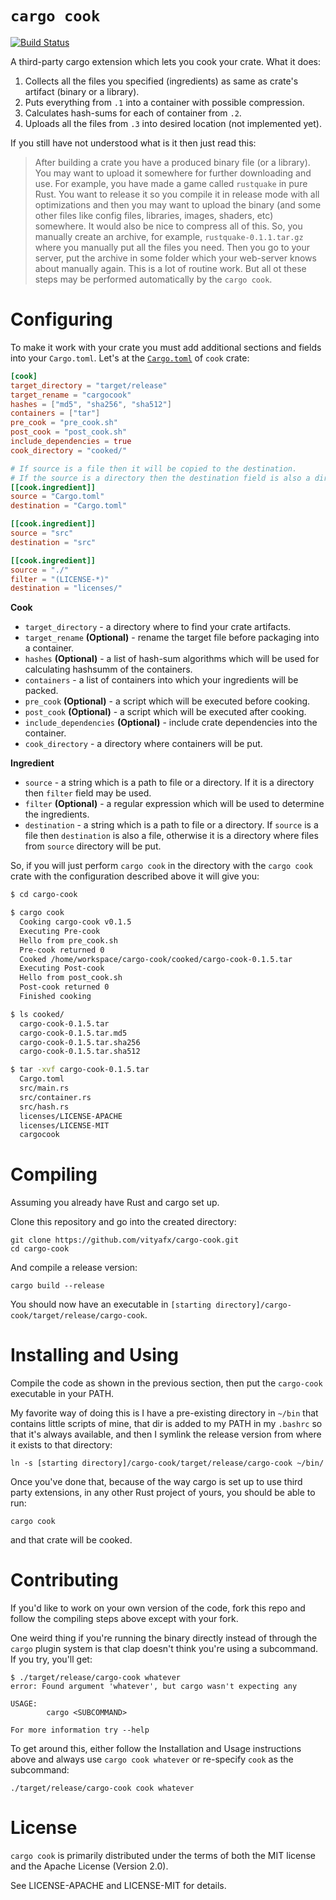 # `cargo cook`

[![Build Status](https://travis-ci.org/vityafx/cargo-cook.svg?branch=master)](https://travis-ci.org/vityafx/cargo-cook)

A third-party cargo extension which lets you cook your crate. What it does:

1. Collects all the files you specified (ingredients) as same as crate's artifact (binary or a library).
2. Puts everything from `.1` into a container with possible compression.
3. Calculates hash-sums for each of container from `.2`.
4. Uploads all the files from `.3` into desired location (not implemented yet).

If you still have not understood what is it then just read this:

> After building a crate you have a produced binary file (or a library). You may want to upload it somewhere for further downloading and use. For example, you have made a game called `rustquake` in pure Rust. You want to release it so you compile it in release mode with all optimizations and then you may want to upload the binary (and some other files like config files, libraries, images, shaders, etc) somewhere. It would also be nice to compress all of this. So, you manually create an archive, for example, `rustquake-0.1.1.tar.gz` where you manually put all the files you need. Then you go to your server, put the archive in some folder which your web-server knows about manually again. This is a lot of routine work. But all ot these steps may be performed automatically by the `cargo cook`.

# Configuring

To make it work with your crate you must add additional sections and fields into your `Cargo.toml`.
Let's at the [`Cargo.toml`](https://github.com/vityafx/cargo-cook/blob/master/Cargo.toml) of `cook` crate:

```toml
[cook]
target_directory = "target/release"
target_rename = "cargocook"
hashes = ["md5", "sha256", "sha512"]
containers = ["tar"]
pre_cook = "pre_cook.sh"
post_cook = "post_cook.sh"
include_dependencies = true
cook_directory = "cooked/"

# If source is a file then it will be copied to the destination.
# If the source is a directory then the destination field is also a directory and `filter` field can be used to determine which files to take.
[[cook.ingredient]]
source = "Cargo.toml"
destination = "Cargo.toml"

[[cook.ingredient]]
source = "src"
destination = "src"

[[cook.ingredient]]
source = "./"
filter = "(LICENSE-*)"
destination = "licenses/"
```

**Cook**
- `target_directory` - a directory where to find your crate artifacts.
- `target_rename` **(Optional)** - rename the target file before packaging into a container.
- `hashes` **(Optional)** - a list of hash-sum algorithms which will be used for calculating hashsumm of the containers.
- `containers` - a list of containers into which your ingredients will be packed.
- `pre_cook` **(Optional)** - a script which will be executed before cooking.
- `post_cook` **(Optional)** - a script which will be executed after cooking.
- `include_dependencies` **(Optional)** - include crate dependencies into the container.
- `cook_directory` - a directory where containers will be put.

**Ingredient**
- `source` - a string which is a path to file or a directory. If it is a directory then `filter` field may be used.
- `filter` **(Optional)** - a regular expression which will be used to determine the ingredients.
- `destination` - a string which is a path to file or a directory. If `source` is a file then `destination` is also a file, otherwise it is a directory where files from `source` directory will be put.

So, if you will just perform `cargo cook` in the directory with the `cargo cook` crate with the configuration described above it will give you:

```bash
$ cd cargo-cook

$ cargo cook
  Cooking cargo-cook v0.1.5
  Executing Pre-cook
  Hello from pre_cook.sh
  Pre-cook returned 0
  Cooked /home/workspace/cargo-cook/cooked/cargo-cook-0.1.5.tar
  Executing Post-cook
  Hello from post_cook.sh
  Post-cook returned 0
  Finished cooking

$ ls cooked/
  cargo-cook-0.1.5.tar
  cargo-cook-0.1.5.tar.md5
  cargo-cook-0.1.5.tar.sha256
  cargo-cook-0.1.5.tar.sha512

$ tar -xvf cargo-cook-0.1.5.tar
  Cargo.toml
  src/main.rs
  src/container.rs
  src/hash.rs
  licenses/LICENSE-APACHE
  licenses/LICENSE-MIT
  cargocook
```

# Compiling

Assuming you already have Rust and cargo set up.

Clone this repository and go into the created directory:

    git clone https://github.com/vityafx/cargo-cook.git
    cd cargo-cook

And compile a release version:

    cargo build --release

You should now have an executable in `[starting directory]/cargo-cook/target/release/cargo-cook`.

# Installing and Using

Compile the code as shown in the previous section, then put the `cargo-cook` executable in your PATH.

My favorite way of doing this is I have a pre-existing directory in `~/bin` that contains little scripts of mine, that dir is added to my PATH in my `.bashrc` so that it's always available, and then I symlink the release version from where it exists to that directory:

    ln -s [starting directory]/cargo-cook/target/release/cargo-cook ~/bin/

Once you've done that, because of the way cargo is set up to use third party extensions, in any other Rust project of yours, you should be able to run:

    cargo cook

and that crate will be cooked.

# Contributing

If you'd like to work on your own version of the code, fork this repo and follow the compiling steps above except with your fork.

One weird thing if you're running the binary directly instead of through the `cargo` plugin system is that clap doesn't think you're using a subcommand. If you try, you'll get:

    $ ./target/release/cargo-cook whatever
    error: Found argument 'whatever', but cargo wasn't expecting any

    USAGE:
            cargo <SUBCOMMAND>

    For more information try --help

To get around this, either follow the Installation and Usage instructions above and always use `cargo cook whatever` or re-specify `cook` as the subcommand:

    ./target/release/cargo-cook cook whatever

# License

`cargo cook` is primarily distributed under the terms of both the MIT license and the Apache License (Version 2.0).

See LICENSE-APACHE and LICENSE-MIT for details.
